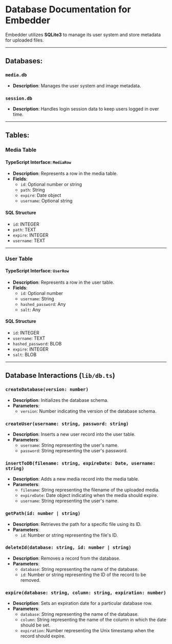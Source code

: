 # Database Documentation for Embedder

Embedder utilizes **SQLite3** to manage its user system and store metadata for uploaded files.

---

## Databases:

### `media.db`
- **Description**: Manages the user system and image metadata.
  
### `session.db`
- **Description**: Handles login session data to keep users logged in over time.

---

## Tables:

### Media Table

#### TypeScript Interface: `MediaRow`

- **Description**: Represents a row in the media table.
- **Fields**:
  - `id`: Optional number or string
  - `path`: String
  - `expire`: Date object
  - `username`: Optional string

#### SQL Structure

- `id`: INTEGER
- `path`: TEXT
- `expire`: INTEGER
- `username`: TEXT

---

### User Table

#### TypeScript Interface: `UserRow`

- **Description**: Represents a row in the user table.
- **Fields**:
  - `id`: Optional number
  - `username`: String
  - `hashed_password`: Any
  - `salt`: Any

#### SQL Structure

- `id`: INTEGER
- `username`: TEXT
- `hashed_password`: BLOB
- `expire`: INTEGER
- `salt`: BLOB

---

## Database Interactions (`lib/db.ts`)

### `createDatabase(version: number)`

- **Description**: Initializes the database schema.
- **Parameters**:
  - `version`: Number indicating the version of the database schema.
  
### `createUser(username: string, password: string)`

- **Description**: Inserts a new user record into the user table.
- **Parameters**:
  - `username`: String representing the user's name.
  - `password`: String representing the user's password.

### `insertToDB(filename: string, expireDate: Date, username: string)`

- **Description**: Adds a new media record into the media table.
- **Parameters**:
  - `filename`: String representing the filename of the uploaded media.
  - `expireDate`: Date object indicating when the media should expire.
  - `username`: String representing the user's name.

### `getPath(id: number | string)`

- **Description**: Retrieves the path for a specific file using its ID.
- **Parameters**:
  - `id`: Number or string representing the file's ID.

### `deleteId(database: string, id: number | string)`

- **Description**: Removes a record from the database.
- **Parameters**:
  - `database`: String representing the name of the database.
  - `id`: Number or string representing the ID of the record to be removed.

### `expire(database: string, column: string, expiration: number)`

- **Description**: Sets an expiration date for a particular database row.
- **Parameters**:
  - `database`: String representing the name of the database.
  - `column`: String representing the name of the column in which the date should be set.
  - `expiration`: Number representing the Unix timestamp when the record should expire.

